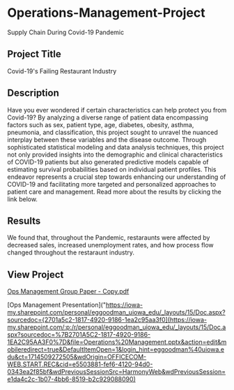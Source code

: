 # Operations-Management-Project
Supply Chain During Covid-19 Pandemic


## Project Title

Covid-19's Failing Restaurant Industry

## Description
Have you ever wondered if certain characteristics can help protect you from Covid-19? By analyzing a diverse range of patient data encompassing factors such as sex, patient type, age, diabetes, obesity, asthma, pneumonia, and classification, this project sought to unravel the nuanced interplay between these variables and the disease outcome. Through sophisticated statistical modeling and data analysis techniques, this project not only provided insights into the demographic and clinical characteristics of COVID-19 patients but also generated predictive models capable of estimating survival probabilities based on individual patient profiles. This endeavor represents a crucial step towards enhancing our understanding of COVID-19 and facilitating more targeted and personalized approaches to patient care and management. Read more about the results by clicking the link below.

## Results

We found that, throughout the Pandemic, restaraunts were affected by decreased sales, increased unemployment rates, and how process flow changed throughout the restaraunt industry.

## View Project
[Ops Management Group Paper - Copy.pdf](https://github.com/elliegoodman/Operations-Management-Project/files/9679448/Ops.Management.Group.Paper.-.Copy.pdf)

[Ops Management Presentation]("https://iowa-my.sharepoint.com/personal/eggoodman_uiowa_edu/_layouts/15/Doc.aspx?sourcedoc={2701a5c2-1817-4920-9186-1ea2c95aa3f0](https://iowa-my.sharepoint.com/:p:/r/personal/eggoodman_uiowa_edu/_layouts/15/Doc.aspx?sourcedoc=%7B2701A5C2-1817-4920-9186-1EA2C95AA3F0%7D&file=Operations%20Management.pptx&action=edit&mobileredirect=true&DefaultItemOpen=1&login_hint=eggoodman%40uiowa.edu&ct=1714509272505&wdOrigin=OFFICECOM-WEB.START.REC&cid=e5503881-fef6-4120-94d0-0343ea2f85bf&wdPreviousSessionSrc=HarmonyWeb&wdPreviousSession=e1da4c2c-1b07-4bb6-8519-b2c929088090)

